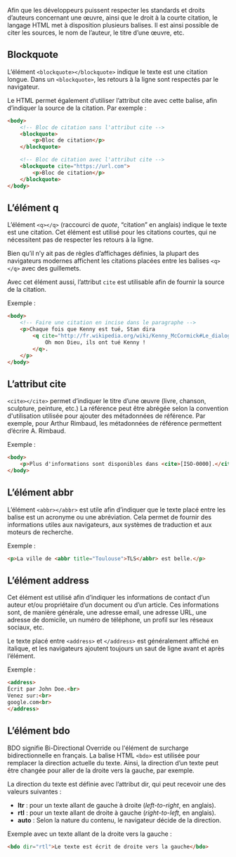 Afin que les développeurs puissent respecter les standards et droits d’auteurs concernant une œuvre, ainsi que le droit à la courte citation, le langage HTML met à disposition plusieurs balises. Il est ainsi possible de citer les sources, le nom de l’auteur, le titre d’une œuvre, etc.

## Blockquote

L’élément ```<blockquote></blockquote>``` indique le texte est une citation longue. Dans un ```<blockquote>```, les retours à la ligne sont respectés par le navigateur. 

Le HTML permet également d’utiliser l’attribut cite avec cette balise, afin d’indiquer la source de la citation. Par exemple :

```html
<body>
    <!-- Bloc de citation sans l'attribut cite -->
    <blockquote>
        <p>Bloc de citation</p>
    </blockquote>

    <!-- Bloc de citation avec l'attribut cite -->
    <blockquote cite="https://url.com">
        <p>Bloc de citation</p>
    </blockquote>
</body>
```

## L’élément q

L’élément ```<q></q>``` (raccourci de *quote*, “citation” en anglais) indique le texte est une citation. Cet élément est utilisé pour les citations courtes, qui ne nécessitent pas de respecter les retours à la ligne. 

Bien qu’il n’y ait pas de règles d’affichages définies, la plupart des navigateurs modernes affichent les citations placées entre les balises ```<q></q>``` avec des guillemets.

Avec cet élément aussi, l’attribut ```cite``` est utilisable afin de fournir la source de la citation.

Exemple :

```html
<body>
    <!-- Faire une citation en incise dans le paragraphe -->
    <p>Chaque fois que Kenny est tué, Stan dira
        <q cite="http://fr.wikipedia.org/wiki/Kenny_McCormick#Le_dialogue_rituel">
            Oh mon Dieu, ils ont tué Kenny !
        </q>.
    </p>
</body>
```

## L’attribut cite

```<cite></cite>``` permet d’indiquer le titre d’une œuvre (livre, chanson, sculpture, peinture, etc.) La référence peut être abrégée selon la convention d'utilisation utilisée pour ajouter des métadonnées de référence. Par exemple, pour Arthur Rimbaud, les métadonnées de référence permettent d’écrire A. Rimbaud.

Exemple :

```html
<body>
    <p>Plus d'informations sont disponibles dans <cite>[ISO-0000].</cite></p>
</body>
```

## L’élément abbr

L’élément ```<abbr></abbr>``` est utile afin d’indiquer que le texte placé entre les balise est un acronyme ou une abréviation. Cela permet de fournir des informations utiles aux navigateurs, aux systèmes de traduction et aux moteurs de recherche.

Exemple :

```html
<p>La ville de <abbr title="Toulouse">TLS</abbr> est belle.</p>
```

## L’élément address

Cet élément est utilisé afin d’indiquer les informations de contact d’un auteur et/ou propriétaire d’un document ou d’un article. Ces informations sont, de manière générale, une adresse email, une adresse URL, une adresse de domicile, un numéro de téléphone, un profil sur les réseaux sociaux, etc. 

Le texte placé entre ```<address>``` et ```</address>``` est généralement affiché en italique, et les navigateurs ajoutent toujours un saut de ligne avant et après l’élément.

Exemple :

```html
<address>
Écrit par John Doe.<br>
Venez sur:<br>
google.com<br>
</address>
```

## L’élément bdo

BDO signifie Bi-Directional Override ou l'élément de surcharge bidirectionnelle en français. La balise HTML ```<bdo>``` est utilisée pour remplacer la direction actuelle du texte. Ainsi, la direction d’un texte peut être changée pour aller de la droite vers la gauche, par exemple.

La direction du texte est définie avec l’attribut dir, qui peut recevoir une des valeurs suivantes :

- **ltr** : pour un texte allant de gauche à droite (*left-to-right*, en anglais).
- **rtl** : pour un texte allant de droite à gauche (*right-to-left*, en anglais).
- **auto** : Selon la nature du contenu, le navigateur décide de la direction.

Exemple avec un texte allant de la droite vers la gauche :

```html
<bdo dir="rtl">Le texte est écrit de droite vers la gauche</bdo>
```